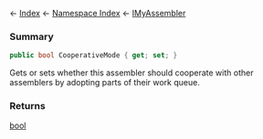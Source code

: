← [Index](Api-Index) ← [Namespace Index](Namespace-Index) ← [IMyAssembler](Sandbox.ModAPI.Ingame.IMyAssembler)

### Summary

```csharp
public bool CooperativeMode { get; set; }
```

Gets or sets whether this assembler should cooperate with other assemblers by adopting parts of their work queue.

### Returns

[bool](https://docs.microsoft.com/en-us/dotnet/api/System.Boolean?view=netframework-4.6)

